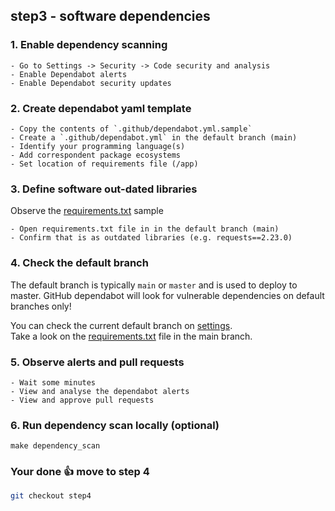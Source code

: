 ## step3 - software dependencies

### 1. Enable dependency scanning
```
- Go to Settings -> Security -> Code security and analysis 
- Enable Dependabot alerts
- Enable Dependabot security updates
```

### 2. Create dependabot yaml template

```
- Copy the contents of `.github/dependabot.yml.sample`
- Create a `.github/dependabot.yml` in the default branch (main)
- Identify your programming language(s)
- Add correspondent package ecosystems 
- Set location of requirements file (/app)
```

### 3. Define software out-dated libraries
Observe the [requirements.txt](samples/requirements.txt.sample) sample
```
- Open requirements.txt file in in the default branch (main)
- Confirm that is as outdated libraries (e.g. requests==2.23.0)
```

### 4. Check the default branch     
The default branch is typically `main` or `master` and is used to deploy to master. 
GitHub dependabot will look for vulnerable dependencies on default branches only!

You can check the current default branch on [settings](https://github.com/arainho/secure-git-workshop/settings/branches).   
Take a look on the [requirements.txt](https://github.com/arainho/secure-git-workshop/blob/main/app/requirements.txt) file in the main branch.   

### 5. Observe alerts and pull requests
```
- Wait some minutes
- View and analyse the dependabot alerts
- View and approve pull requests
```

### 6. Run dependency scan locally (optional)
```
make dependency_scan
```

### Your done 👍 move to step 4
```bash
git checkout step4
```
